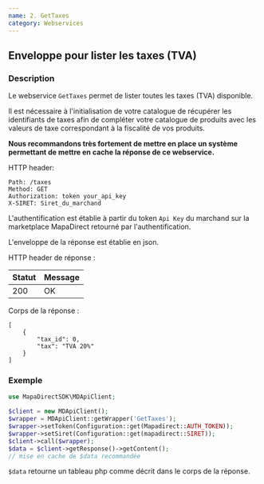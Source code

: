 ```yaml
---
name: 2. GetTaxes
category: Webservices
---
```



## Enveloppe pour lister les taxes (TVA) ##


### Description ###

Le webservice `GetTaxes` permet de lister toutes les taxes (TVA) disponible.

Il est nécessaire à l'initialisation de votre catalogue de récupérer les identifiants de taxes
afin de compléter votre catalogue de produits avec les valeurs de taxe correspondant à la fiscalité
de vos produits.

**Nous recommandons très fortement de mettre en place un système permettant de mettre en cache la réponse de ce webservice.**

HTTP header:

```
Path: /taxes
Method: GET
Authorization: token your_api_key
X-SIRET: Siret_du_marchand
```

L'authentification est établie à partir du token `Api Key` du marchand sur la marketplace MapaDirect retourné par l'authentification.

L'enveloppe de la réponse est établie en json.

HTTP header de réponse :

| Statut | Message |
| ------ | ------ |
| 200 | OK |

Corps de la réponse :

```application/json
[
    {
        "tax_id": 0,
        "tax": "TVA 20%"
    }
]
```


### Exemple ###

```php
use MapaDirectSDK\MDApiClient;

$client = new MDApiClient();
$wrapper = MDApiClient::getWrapper('GetTaxes');
$wrapper->setToken(Configuration::get(Mapadirect::AUTH_TOKEN));
$wrapper->setSiret(Configuration::get(mapadirect::SIRET));
$client->call($wrapper);
$data = $client->getResponse()->getContent();
// mise en cache de $data recommandée
```

`$data` retourne un tableau php comme décrit dans le corps de la réponse.
